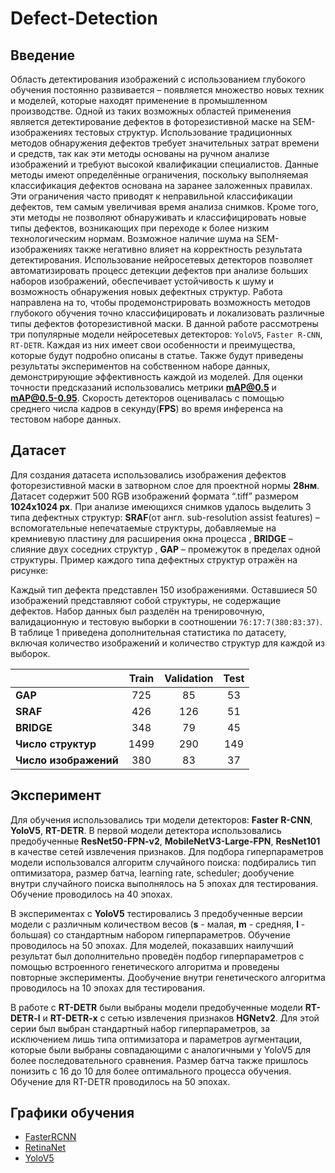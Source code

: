 # Defect-Detection

## Введение 
Область детектирования изображений с использованием глубокого обучения постоянно развивается – появляется множество новых техник и моделей, которые находят применение в промышленном производстве. Одной из таких возможных областей применения является детектирование дефектов в фоторезистивной маске на SEM-изображениях тестовых структур. Использование традиционных методов обнаружения дефектов требует значительных затрат времени и средств, так как эти методы основаны на ручном анализе изображений и требуют высокой квалификации специалистов. Данные методы имеют определённые ограничения, поскольку выполняемая классификация дефектов основана на заранее заложенных правилах. Эти ограничения часто приводят к неправильной классификации дефектов, тем самым увеличивая время анализа снимков. Кроме того, эти методы не позволяют обнаруживать и классифицировать новые типы дефектов, возникающих при переходе к более низким технологическим нормам. Возможное наличие шума на SEM-изображениях также негативно влияет на корректность результата детектирования. Использование нейросетевых детекторов позволяет автоматизировать процесс детекции дефектов при анализе больших наборов изображений, обеспечивает устойчивость к шуму и возможность обнаружения новых дефектных структур. Работа направлена на то, чтобы продемонстрировать возможность методов глубокого обучения точно классифицировать и локализовать различные типы дефектов фоторезистивной маски. 
В данной работе рассмотрены три популярные модели нейросетевых детекторов: `YoloV5`, `Faster R-CNN`, `RT-DETR`. Каждая из них имеет свои особенности и преимущества, которые будут подробно описаны в статье. Также будут приведены результаты экспериментов на собственном наборе данных, демонстрирующие эффективность каждой из моделей. Для оценки точности предсказаний использовались метрики **mAP@0.5** и **mAP@0.5-0.95**. Скорость детекторов оценивалась с помощью среднего числа кадров в секунду(**FPS**) во время инференса на тестовом наборе данных. 

## Датасет
Для создания датасета использовались изображения дефектов фоторезистивной маски в затворном слое для проектной нормы **28нм**.  Датасет содержит 500 RGB изображений формата “.tiff” размером **1024x1024 px**. При анализе имеющихся снимков удалось выделить 3 типа дефектных структур: **SRAF**(от англ. sub-resolution assist features) – вспомогательные непечатаемые структуры, добавляемые на кремниевую пластину для расширения окна процесса , **BRIDGE** – слияние двух соседних структур , **GAP** – промежуток в пределах одной структуры.
Пример каждого типа дефектных структур отражён на рисунке:


Каждый тип дефекта представлен 150 изображениями. Оставшиеся 50 изображений представляют собой структуры, не содержащие дефектов. Набор данных был разделён на тренировочную, валидационную и тестовую выборки в соотношении `76:17:7(380:83:37)`. В таблице 1 приведена дополнительная  статистика по датасету, включая количество изображений и количество структур для каждой из выборок. 

|        |Train|Validation|Test|
|:--------|:-----:|:----------:|:----:|
|  **GAP**   | 725 |	  85    |	53 |
| **SRAF**   |426  |	126     |	51 |
|**BRIDGE**  |348  |	79      |	45 |
|**Число структур** |	1499 |	290 |	149 |
|**Число изображений** |	380 |	83 |	37 |





## Эксперимент
Для обучения использовались три модели детекторов: **Faster R-CNN**, **YoloV5**, **RT-DETR**. В первой модели детектора использовались предобученные **ResNet50-FPN-v2**, **MobileNetV3-Large-FPN**, **ResNet101** в качестве сетей извлечения признаков. Для подбора гиперпараметров модели использовался алгоритм случайного поиска: подбирались тип оптимизатора, размер батча, learning rate, scheduler; дообучение внутри случайного поиска выполнялось на 5 эпохах для тестирования. Обучение проводилось на 40 эпохах.

В экспериментах с **YoloV5** тестировались 3 предобученные версии модели с различным количеством весов (**s** - малая, **m** - средняя, **l** - большая) со стандартным набором гиперпараметров. Обучение проводилось на 50 эпохах. Для моделей, показавших наилучший результат был дополнительно проведён подбор гиперпараметров с помощью встроенного генетического алгоритма и проведены повторные эксперименты. Дообучение внутри генетического алгоритма проводилось на 10 эпохах для тестирования.

В работе с **RT-DETR** были выбраны модели предобученные модели **RT-DETR-l** и **RT-DETR-x** с сетью извлечения признаков **HGNetv2**. Для этой серии был выбран стандартный набор гиперпараметров, за исключением лишь типа оптимизатора и параметров аугментации, которые были выбраны совпадающими с аналогичными у YoloV5 для более последовательного сравнения. Размер батча также пришлось понизить c 16 до 10 для более оптимального процесса обучения. Обучение для RT-DETR проводилось на 50 эпохах.



## Графики обучения
* [FasterRCNN](https://api.wandb.ai/links/ml_team_mskv/ct39z2bb)
* [RetinaNet](https://wandb.ai/ml_team_mskv/RetinaNet/reports/RetinaNet--Vmlldzo1MTEzOTE4?accessToken=lphq8w1ekatlghijp4tzxrlqjn0ipgtg73jyrz9199o5kzodobo71g85l5gi1h1l)
* [YoloV5](https://wandb.ai/ml_team_mskv/YOLOv5/reports/YoloV5--Vmlldzo1MTA2OTMw?accessToken=z32xznnqlqqtrt1i3xuqhu4bimcaeh0ys879jus351ugovp3un8lximih0e038kx)
